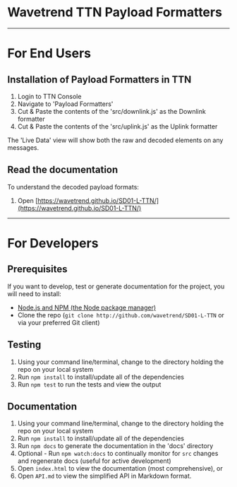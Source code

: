 # Wavetrend TTN Payload Formatters

---

# For End Users

## Installation of Payload Formatters in TTN

1. Login to TTN Console
2. Navigate to 'Payload Formatters'
3. Cut & Paste the contents of the 'src/downlink.js' as the Downlink formatter
4. Cut & Paste the contents of the 'src/uplink.js' as the Uplink formatter

The 'Live Data' view will show both the raw and decoded elements on any messages.

## Read the documentation

To understand the decoded payload formats:

1. Open [https://wavetrend.github.io/SD01-L-TTN/](https://wavetrend.github.io/SD01-L-TTN/)

---

# For Developers

## Prerequisites

If you want to develop, test or generate documentation for the project, 
you will need to install:

* [Node.js and NPM (the Node package manager)](https://nodejs.org/en/download/)
* Clone the repo (`git clone http://github.com/wavetrend/SD01-L-TTN` or via 
  your preferred Git client)

## Testing

1. Using your command line/terminal, change to the directory holding
   the repo on your local system
2. Run `npm install` to install/update all of the dependencies
3. Run `npm test` to run the tests and view the output

## Documentation

1. Using your command line/terminal, change to the directory holding 
   the repo on your local system
2. Run `npm install` to install/update all of the dependencies
3. Run `npm docs` to generate the documentation in the 'docs' directory
4. Optional - Run `npm watch:docs` to continually monitor for `src` changes 
and regenerate docs (useful for active development)
5. Open `index.html` to view the documentation (most comprehensive), or
6. Open `API.md` to view the simplified API in Markdown format.
